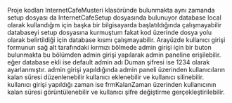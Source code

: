Proje kodları InternetCafeMusteri klasöründe bulunmakta aynı zamanda setup dosyası da InternetCafeSetup dosyasında bulunuyor database local olarak kullandığım için başka bir bilgisayarda başlatıldığında çalışmayabilir databaseyi
setup dosyasına kurmuştum fakat kod üzerinde dosya yolu olarak belirtildiği için database kısmı çalışmayabilir.
Arayüzde kullanıcı girişi formunun sağ alt tarafındaki kırmızı bölmede admin girişi için bir buton bulunmakta bu bölümden admin girişi yapılarak admin paneline erişilebilir.
eğer database ekli ise default admin adı Duman şifresi ise 1234 olarak ayarlanmıştır.
admin girişi yapıldığında admin paneli üzerinden kullanıcıların kalan süresi düzenlenebilir kullanıcı eklenebilir ve kullanıcı silinebilir.
kullanıcı girişi yapıldığı zaman ise frmKalanZaman üzerinden kullanıcının kalan süresi görüntülenebilir ve kullanıcı şifre değiştirme gerçekleştirilebilir.
